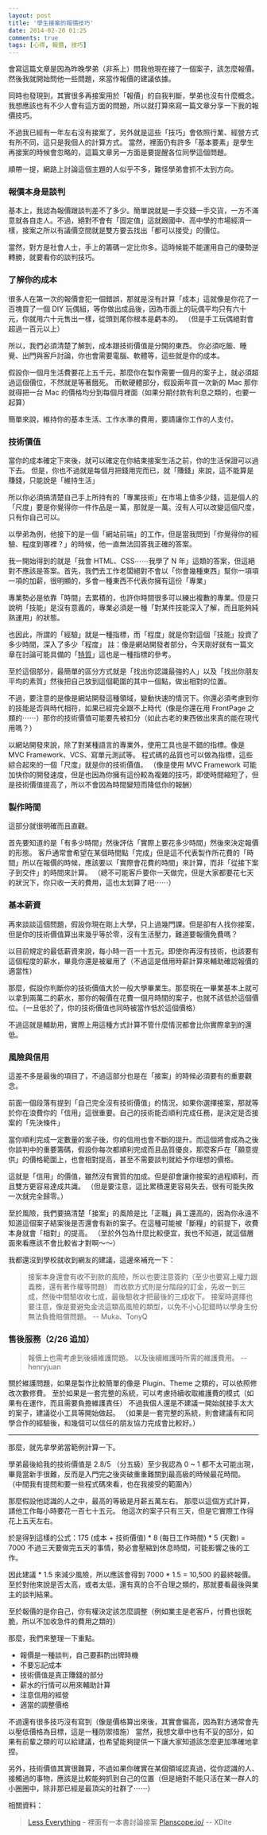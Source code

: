 ```yaml
---
layout: post
title: '學生接案的報價技巧'
date: 2014-02-20 01:25
comments: true
tags: [心得, 報價, 技巧]
---
```

會寫這篇文章是因為昨晚學弟（非系上）問我他現在接了一個案子，該怎麼報價。
然後我就開始問他一些問題，來當作報價的建議依據。

同時也發現到，其實很多再接案用於「報價」的自我判斷，學弟也沒有什麼概念。我想應該也有不少人會有這方面的問題，所以就打算來寫一篇文章分享一下我的報價技巧。

不過我已經有一年左右沒有接案了，另外就是這些「技巧」會依照行業、經營方式有所不同，這只是我個人的計算方式。
當然，裡面仍有許多「基本要素」是學生再接案的時候會忽略的，這篇文章另一方面是要提醒各位同學這個問題。

順帶一提，網路上討論這個主題的人似乎不多，難怪學弟會抓不太到方向。

<!-- more -->

### 報價本身是談判

基本上，我認為報價跟談判差不了多少。簡單說就是一手交錢一手交貨，一方不滿意就各自走人。不過，絕對不會有「固定值」這就跟國中、高中學的市場經濟一樣，接案之所以有議價空間就是雙方要去找出「都可以接受」的價位。

當然，對方是社會人士，手上的籌碼一定比你多。這時候能不能運用自己的優勢逆轉勝，就要看你的談判技巧。

### 了解你的成本

很多人在第一次的報價會犯一個錯誤，那就是沒有計算「成本」這就像是你花了一百塊買了一個 DIY 玩偶組，等你做出成品後，因為市面上的玩偶平均只有六十元，你就用六十元售出一樣，從頭到尾你根本是虧本的。
（但是手工玩偶絕對會超過一百元以上）

所以，我們必須清楚了解到，成本跟技術價值是分開的東西。
你必須吃飯、睡覺、出門與客戶討論，你也會需要電腦、軟體等，這些就是你的成本。

假設你一個月生活費要花上五千元，那麼你在製作需要一個月的案子上，就必須超過這個價位，不然就是等著餓死。
而軟硬體部分，假設兩年買一次新的 Mac 那你就得把一台 Mac 的價格均分到每個月裡面（如果分期付款有利息之類的，也要一起算）

簡單來說，維持你的基本生活、工作水準的費用，要請讓你工作的人支付。

### 技術價值

當你的成本確定下來後，就可以確定在你結束接案生活之前，你的生活保證可以過下去。
但是，你也不過就是每個月把錢用完而已，就「賺錢」來說，這不能算是賺錢，只能說是「維持生活」

所以你必須搞清楚自己手上所持有的「專業技術」在市場上值多少錢，這是個人的「尺度」要是你覺得你一件作品是一萬，那就是一萬。沒有人可以改變這個尺度，只有你自己可以。

以學弟為例，他接下的是一個「網站前端」的工作，但是當我問到「你覺得你的經驗、程度到哪裡？」的時候，他一直無法回答我正確的答案。

我一開始得到的就是「我會 HTML、CSS⋯⋯我學了 N 年」這類的答案，但這絕對不應該是答案。首先，我們去工作老闆絕對不會以「你會幾種東西」幫你一項項一項的加薪，很明顯的，多會一種東西不代表你擁有這份「專業」

專業勢必是依靠「時間」去累積的，也許你時間很多可以練出複數的專業。但是只說明「技能」是沒有意義的，專業必須是一種「對某件技能深入了解，而且能夠純熟運用」的狀態。

也因此，所謂的「經驗」就是一種指標，而「程度」就是你對這個「技能」投資了多少時間，深入了多少「程度」
註：像是網站開發者部分，今天剛好就有一篇文章在討論可能具備的「[特質](http://www.inside.com.tw/2014/02/19/10-signs-that-you-are-an-awesome-web-developer)」這也是一種指標的參考。

至於這個部分，最簡單的區分方式就是「找出你認識最強的人」以及「找出你朋友平均的素質」然後把自己放到這個範圍的其中一個點，做出相對的位置。

不過，要注意的是像是網站開發這種領域，變動快速的情況下。你還必須考慮到你的技能是否與時代相符，如果已經完全跟不上時代（像是你還在用 FrontPage 之類的⋯⋯）那你的技術價值可能要先被扣分（如此古老的東西做出來真的能在現代用嗎？）

以網站開發來說，除了對某種語言的專業外，使用工具也是不錯的指標。像是 MVC Framework、VCS、寫單元測試等。
程式碼的品質也可以做為指標，這些綜合起來的一個「尺度」就是你的技術價值。
（像是使用 MVC Framework 可能加快你的開發速度，但是也因為你擁有這份較為複雜的技巧，即使時間縮短了，但是技術價值提高了，所以不會因為時間變短而降低你的報酬）

### 製作時間

這部分就很明確而且直觀。

首先要知道的是「有多少時間」然後評估「實際上要花多少時間」然後來決定報價的形態。
客戶通常會希望在某個時間點「完成」但是這不代表製作所花費的「時間」所以在報價的時候，應該要以「實際會花費的時間」來計算，而非「從接下案子到交件」的時間來計算。
（總不可能客戶要你一天做完，但是大家都要花七天的狀況下，你只收一天的費用，這也太划算了吧⋯⋯）

### 基本薪資

再來談談這個問題，假設你現在剛上大學，只上過幾門課。但是卻有人找你接案，但是你的技術價值算出來幾乎等於零，沒有生活壓力，難道要報價免費嗎？

以目前規定的最低薪資來說，每小時一百一十五元。即使你再沒有技術，也該要有這個程度的薪水，畢竟你還是被雇用了（不過這是借用時薪計算來輔助確認報價的適當性）

那麼，假設你判斷你的技術價值大於一般大學畢業生。那麼現在一畢業基本上就可以拿到兩萬二的薪水，那你的報價在花費一個月時間的案子，也就不該低於這個價位。（一旦低於了，你的技術價值也同時被當作低於這個價格）

不過這就是輔助用，實際上用這種方式計算不管什麼情況都會比你實際拿到的還低。

### 風險與信用

這差不多是最後的項目了，不過這部分也是在「接案」的時候必須要有的重要觀念。

前面一個段落有提到「自己完全沒有技術價值」的情況，如果你選擇接案，那就等於你在浪費你的「信用」這很重要。自己的技術能否順利完成任務，是決定是否接案的「先決條件」

當你順利完成一定數量的案子後，你的信用也會不斷的提升。而這個將會成為之後你談判中的重要籌碼，假設你每次都順利完成而且品質優良，那麼客戶在「願意提供」的價格範圍上，也會相對提高，甚至不需要談判就給予你理想的價格。

這就是「信用」的價值，雖然沒有實質的加成。但是卻會讓你接案的過程順利，而且雙方更容易達成共識。
（但是要注意，這比累積還更容易失去，很有可能失敗一次就完全歸零。）

至於風險，我們要搞清楚「接案」的風險是比「正職」員工還高的，因為你永遠不知道這個案子結案後是否還會有新的案子。在這種可能被「斷糧」的前提下，收費本身就會「相對」的提高。
（至於外包為什麼比較便宜，我也不知道，就這個層面來看應該不會比較省才對啊～～）

我都還沒到學校就收到網友的建議，這邊來補充一下：
> 接案本身還會有收不到款的風險，所以也要注意簽約（至少也要寫上權力跟義務，還有著作權等問題）
> 而收款方式則是分階段的訂金，先收一到三成，然後中間驗收收七成，最後驗收才把最後的三成收下。
> 接案時選擇也要注意，像是要避免金流這類高風險的類型，以免不小心犯錯時以學身生份無法負擔賠償問題。
> -- Muka、TonyQ

### 售後服務（2/26 追加）

> 報價上也需考慮到後續維護問題。
> 以及後續維護時所需的維護費用。
> -- henryjuan

關於維護問題，如果是製作比較簡單的像是 Plugin、Theme 之類的，可以依照修改次數修費。
至於如果是一套完整的系統，可以考慮持續收取維護費的模式（如果有在運作，而且需要負擔維護責任）
不過我個人還是不建議一開始就接手太大的案子，建議從小工具等開始做起。
（如果是一套完整的系統，則會建議有和同學合作的經驗後，和幾個可以信任的朋友協力完成會比較好。）

---

那麼，就先拿學弟當範例計算一下。

學弟最後給我的技術價值是 2.8/5 （分五級）至少我認為 0 ~ 1 都不太可能出現，畢竟當新手很難，反而是入門完之後突破重重難關到最高級的時候最花時間。
（中間我有提問和要一些程式碼來看，也在我接受的範圍內）

那麼假設他認識的人之中，最高的等級是月薪五萬左右。
那麼以這個方式計算，請他工作每小時要花一百七十五元。
他這次的案子只有三天，但是它實際工作得花上五天左右。

於是得到這樣的公式：175 (成本 + 技術價值) * 8 (每日工作時間) * 5 (天數) = 7000
不過三天要做完五天的事情，勢必會壓縮到休息時間，可能影響之後的工作。

因此建議 * 1.5 來減少風險，所以應該會得到 7000 * 1.5 = 10,500 的最終報價。
至於對他來說是否太高，或者太低，還有真的合不合理之類的，那就要看最後與業主的談判結果。

至於報價的是你自己，你有權決定該怎麼調整（例如業主是老客戶，付費也很乾脆，所以不加收急件的費用之類的）

那麼，我們來整理一下重點。

* 報價是一種談判，自己要斟酌出牌時機
* 不要忘記成本
* 技術價值是真正賺錢的部分
* 薪水的行情可以用來輔助計算
* 注意信用的經營
* 適當的調整價格

不過還有很多技巧沒有寫到（像是價格算出來後，其實會偏高，因為對方通常會先以壓低價格為目標，這是一種防禦措施）
當然，我想文章中也有不妥的部分，如果有前輩之類的可以給建議，也希望能夠提供一下讓大家知道該怎麼更加準確地拿捏。

另外，技術價值其實很難算，不過如果你確實在某個領域認真過，從你認識的人、接觸過的事物，應該是比較能夠抓到自己的位置（但是絕對不能只活在某一群人的小圈圈中，除非那已經是最頂尖的社群了⋯⋯）

相關資料：
> [Less Everything](http://lesseverything.com/) - 裡面有一本書討論接案
> [Planscope.io/](http://planscope.io/)
> -- XDite
